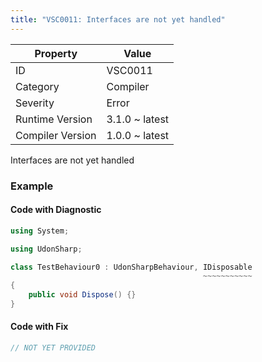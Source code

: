 ```yaml
---
title: "VSC0011: Interfaces are not yet handled"
---
```


| Property         | Value          |
| ---------------- | -------------- |
| ID               | VSC0011        |
| Category         | Compiler       |
| Severity         | Error          |
| Runtime Version  | 3.1.0 ~ latest |
| Compiler Version | 1.0.0 ~ latest |

Interfaces are not yet handled

### Example

#### Code with Diagnostic

```csharp
using System;

using UdonSharp;

class TestBehaviour0 : UdonSharpBehaviour, IDisposable
                                           ~~~~~~~~~~~
{
    public void Dispose() {}
}
```

#### Code with Fix

```csharp
// NOT YET PROVIDED
```
